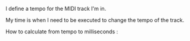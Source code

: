 I define a tempo for the MIDI track I'm in.

My time is when I need to be executed to change the tempo of the track.

How to calculate from tempo to milliseconds :